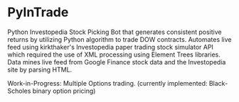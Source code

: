 # PyInTrade

Python Investopedia Stock Picking Bot that generates consistent positive returns by utilizing Python algorithm to trade DOW contracts.
Automates live feed using kirkthaker's Investopedia paper trading stock simulator API which required the use of XML processing using Element Trees libraries.
Data mines live feed from Google Finance stock data and the Investopedia site by parsing HTML.

Work-in-Progress:
Multiple Options trading. (currently implemented: Black-Scholes binary option pricing)
